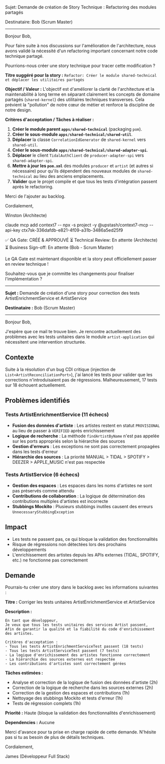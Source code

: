 Sujet: Demande de création de Story Technique : Refactoring des modules partagés

Destinataire: Bob (Scrum Master)

---

Bonjour Bob,

Pour faire suite à nos discussions sur l'amélioration de l'architecture, nous avons validé la nécessité d'un refactoring important concernant notre code technique partagé.

Pourrions-nous créer une story technique pour tracer cette modification ?

**Titre suggéré pour la story :** `Refactor: Créer le module shared-technical et déplacer les utilitaires partagés`

**Objectif / Valeur :**
L'objectif est d'améliorer la clarté de l'architecture et la maintenabilité à long terme en séparant clairement les concepts de domaine partagés (`shared-kernel`) des utilitaires techniques transverses. Cela prévient la "pollution" de notre cœur de métier et renforce la discipline de notre design.

**Critères d'acceptation / Tâches à réaliser :**

1.  **Créer le module parent `apps/shared-technical`** (packaging `pom`).
2.  **Créer le sous-module `apps/shared-technical/shared-util`**.
3.  **Déplacer** la classe `CorrelationIdGenerator` de `shared-kernel` vers `shared-util`.
4.  **Créer le sous-module `apps/shared-technical/shared-adapter-spi`**.
5.  **Déplacer** le client `TidalAuthClient` de `producer-adapter-spi` vers `shared-adapter-spi`.
6.  **Mettre à jour les `pom.xml`** des modules `producer` et `artist` (et autres si nécessaire) pour qu'ils dépendent des nouveaux modules de `shared-technical` au lieu des anciens emplacements.
7.  **Valider** que le projet compile et que tous les tests d'intégration passent après le refactoring.

Merci de l'ajouter au backlog.

Cordialement,

Winston (Architecte)



claude mcp add context7 -- npx -s project -y @upstash/context7-mcp --api-key ctx7sk-336dafdb-e821-4f09-a31b-3486a5ed25f9


✅ QA Gate: CRÉÉ & APPROUVÉ
⏳ Technical Review: En attente (Architecte)
⏳ Business Sign-off: En attente (Bob - Scrum Master)

Le QA Gate est maintenant disponible et la story peut officiellement passer en review technique !

Souhaitez-vous que je committe les changements pour finaliser l'implémentation ?

---

**Sujet :** Demande de création d'une story pour correction des tests ArtistEnrichmentService et ArtistService

**Destinataire :** Bob (Scrum Master)

---

Bonjour Bob,

J'espère que ce mail te trouve bien. Je rencontre actuellement des problèmes avec les tests unitaires dans le module `artist-application` qui nécessitent une intervention structurée.

## Contexte
Suite à la résolution d'un bug CDI critique (injection de `List<ArtistReconciliationPort>`), j'ai lancé les tests pour valider que les corrections n'introduisaient pas de régressions. Malheureusement, 17 tests sur 18 échouent actuellement.

## Problèmes identifiés

### Tests ArtistEnrichmentService (11 échecs)
- **Fusion des données d'artiste** : Les artistes restent en statut `PROVISIONAL` au lieu de passer à `VERIFIED` après enrichissement
- **Logique de recherche** : La méthode `findArtistByName` n'est pas appelée sur les ports appropriés selon la hiérarchie des sources
- **Gestion d'erreurs** : Les exceptions ne sont pas correctement propagées dans les tests d'erreur
- **Hiérarchie des sources** : La priorité MANUAL > TIDAL > SPOTIFY > DEEZER > APPLE_MUSIC n'est pas respectée

### Tests ArtistService (6 échecs)
- **Gestion des espaces** : Les espaces dans les noms d'artistes ne sont pas préservés comme attendu
- **Contributions de collaboration** : La logique de détermination des contributions multiples d'artistes est incorrecte
- **Stubbings Mockito** : Plusieurs stubbings inutiles causent des erreurs `UnnecessaryStubbingException`

## Impact
- Les tests ne passent pas, ce qui bloque la validation des fonctionnalités
- Risque de régressions non détectées lors des prochains développements
- L'enrichissement des artistes depuis les APIs externes (TIDAL, SPOTIFY, etc.) ne fonctionne pas correctement

## Demande
Pourrais-tu créer une story dans le backlog avec les informations suivantes :

**Titre :** Corriger les tests unitaires ArtistEnrichmentService et ArtistService

**Description :**
```
En tant que développeur,
Je veux que tous les tests unitaires des services Artist passent,
Afin de garantir la qualité et la fiabilité du code d'enrichissement des artistes.

Critères d'acceptation :
- Tous les tests ArtistEnrichmentServiceTest passent (18 tests)
- Tous les tests ArtistServiceTest passent (7 tests)
- La logique d'enrichissement des artistes fonctionne correctement
- La hiérarchie des sources externes est respectée
- Les contributions d'artistes sont correctement gérées
```

**Tâches estimées :**
- Analyse et correction de la logique de fusion des données d'artiste (2h)
- Correction de la logique de recherche dans les sources externes (2h)
- Correction de la gestion des espaces et contributions (1h)
- Nettoyage des stubbings Mockito et tests d'erreur (1h)
- Tests de régression complets (1h)

**Priorité :** Haute (bloque la validation des fonctionnalités d'enrichissement)

**Dependencies :** Aucune

Merci d'avance pour ta prise en charge rapide de cette demande. N'hésite pas si tu as besoin de plus de détails techniques.

Cordialement,

James (Développeur Full Stack)
